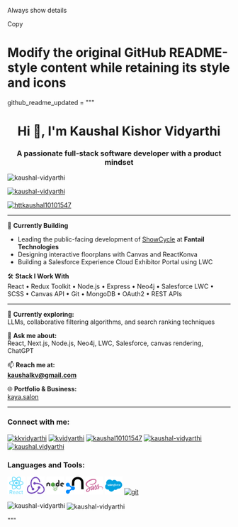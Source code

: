 Always show details

Copy
# Modify the original GitHub README-style content while retaining its style and icons
github_readme_updated = """
<h1 align="center">Hi 👋, I'm Kaushal Kishor Vidyarthi</h1>
<h3 align="center">A passionate full-stack software developer with a product mindset</h3>

<p align="left"> <img src="https://komarev.com/ghpvc/?username=kaushal-vidyarthi&label=Profile%20views&color=0e75b6&style=flat" alt="kaushal-vidyarthi" /> </p>

<p align="left"> <a href="https://github.com/ryo-ma/github-profile-trophy"><img src="https://github-profile-trophy.vercel.app/?username=kaushal-vidyarthi" alt="kaushal-vidyarthi" /></a> </p>

<p align="left"> <a href="https://twitter.com/kaushal10101547" target="blank"><img src="https://img.shields.io/twitter/follow/kaushal10101547?logo=twitter&style=for-the-badge" alt="httkaushal10101547" /></a> </p>

---

🚀 **Currently Building**  
- Leading the public-facing development of [ShowCycle](https://www.fantailtech.com/) at **Fantail Technologies**  
- Designing interactive floorplans with Canvas and ReactKonva  
- Building a Salesforce Experience Cloud Exhibitor Portal using LWC  

🛠 **Stack I Work With**  
React • Redux Toolkit • Node.js • Express • Neo4j • Salesforce LWC • SCSS • Canvas API • Git • MongoDB • OAuth2 • REST APIs

---

🌱 **Currently exploring:**  
LLMs, collaborative filtering algorithms, and search ranking techniques  

💬 **Ask me about:**  
React, Next.js, Node.js, Neo4j, LWC, Salesforce, canvas rendering, ChatGPT  

📫 **Reach me at:**  
**kaushalkv@gmail.com**  

🌐 **Portfolio & Business:**  
[kaya.salon](https://kaya.salon)

---

<h3 align="left">Connect with me:</h3>
<p align="left">
<a href="https://codepen.io/kkvidyarthi" target="blank"><img align="center" src="https://raw.githubusercontent.com/rahuldkjain/github-profile-readme-generator/master/src/images/icons/Social/codepen.svg" alt="kkvidyarthi" height="30" width="40" /></a>
<a href="https://dev.to/kvidyarthi" target="blank"><img align="center" src="https://raw.githubusercontent.com/rahuldkjain/github-profile-readme-generator/master/src/images/icons/Social/devto.svg" alt="kvidyarthi" height="30" width="40" /></a>
<a href="https://twitter.com/kaushal10101547" target="blank"><img align="center" src="https://raw.githubusercontent.com/rahuldkjain/github-profile-readme-generator/master/src/images/icons/Social/twitter.svg" alt="kaushal10101547" height="30" width="40" /></a>
<a href="https://www.linkedin.com/in/kaushal-vidyarthi" target="blank"><img align="center" src="https://raw.githubusercontent.com/rahuldkjain/github-profile-readme-generator/master/src/images/icons/Social/linked-in-alt.svg" alt="kaushal-vidyarthi" height="30" width="40" /></a>
<a href="https://instagram.com/kaushal.vidyarthi" target="blank"><img align="center" src="https://raw.githubusercontent.com/rahuldkjain/github-profile-readme-generator/master/src/images/icons/Social/instagram.svg" alt="kaushal.vidyarthi" height="30" width="40" /></a>
</p>

<h3 align="left">Languages and Tools:</h3>
<p align="left">
<a href="https://reactjs.org/" target="_blank" rel="noreferrer"><img src="https://raw.githubusercontent.com/devicons/devicon/master/icons/react/react-original-wordmark.svg" alt="react" width="40" height="40"/></a>
<a href="https://redux.js.org/" target="_blank" rel="noreferrer"><img src="https://raw.githubusercontent.com/devicons/devicon/master/icons/redux/redux-original.svg" alt="redux" width="40" height="40"/></a>
<a href="https://nodejs.org" target="_blank" rel="noreferrer"><img src="https://raw.githubusercontent.com/devicons/devicon/master/icons/nodejs/nodejs-original-wordmark.svg" alt="nodejs" width="40" height="40"/></a>
<a href="https://neo4j.com/" target="_blank" rel="noreferrer"><img src="https://raw.githubusercontent.com/devicons/devicon/master/icons/neo4j/neo4j-original.svg" alt="neo4j" width="40" height="40"/></a>
<a href="https://sass-lang.com" target="_blank" rel="noreferrer"><img src="https://raw.githubusercontent.com/devicons/devicon/master/icons/sass/sass-original.svg" alt="sass" width="40" height="40"/></a>
<a href="https://developer.salesforce.com/" target="_blank" rel="noreferrer"><img src="https://raw.githubusercontent.com/devicons/devicon/master/icons/salesforce/salesforce-original.svg" alt="salesforce" width="40" height="40"/></a>
<a href="https://git-scm.com/" target="_blank" rel="noreferrer"><img src="https://www.vectorlogo.zone/logos/git-scm/git-scm-icon.svg" alt="git" width="40" height="40"/></a>
</p>

<p><img align="left" src="https://github-readme-stats.vercel.app/api/top-langs?username=kaushal-vidyarthi&show_icons=true&locale=en&layout=compact" alt="kaushal-vidyarthi" /></p>

<p>&nbsp;<img align="center" src="https://github-readme-stats.vercel.app/api?username=kaushal-vidyarthi&show_icons=true&locale=en" alt="kaushal-vidyarthi" /></p>
"""
